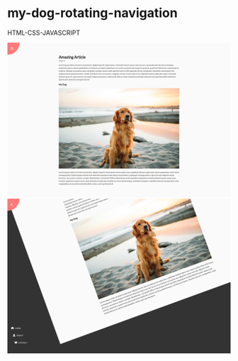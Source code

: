 # my-dog-rotating-navigation
HTML-CSS-JAVASCRIPT

![Screen Capture](https://github.com/kevinbdx35/my-dog-rotating-navigation/blob/main/screen-capture-1.png?raw=true)
![Screen Capture](https://github.com/kevinbdx35/my-dog-rotating-navigation/blob/main/screen-capture-2.png?raw=true)
